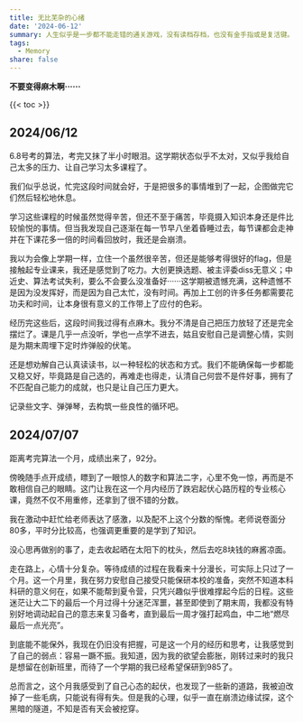 ```yaml
---
title: 无比芜杂的心绪
date: '2024-06-12'
summary: 人生似乎是一步都不能走错的通关游戏，没有读档存档，也没有金手指或是复活键。
tags:
  - Memory
share: false
---
```


**不要变得麻木啊······**

{{< toc >}}

## **2024/06/12**

6.8号考的算法，考完又抹了半小时眼泪。这学期状态似乎不太对，又似乎我给自己太多的压力、让自己学习太多课程了。

我们似乎总说，忙完这段时间就会好，于是把很多的事情堆到了一起，企图做完它们然后轻松地休息。

学习这些课程的时候虽然觉得辛苦，但还不至于痛苦，毕竟摄入知识本身还是件比较愉悦的事情。但当我发现自己逐渐在每一节早八坐着昏睡过去，每节课都会走神并在下课花多一倍的时间看回放时，我还是会崩溃。

我以为会像上学期一样，立住一个虽然很辛苦，但还是能够考得很好的flag，但是接触起专业课来，我还是感觉到了吃力。大创更换选题、被主评委diss无意义；中近史、算法考试失利，要么不会要么没准备好······这学期被遗憾充满，这种遗憾不是因为没发挥好，而是因为自己太忙，没有时间。再加上工创的许多任务都需要花功夫和时间，让本身很有意义的工作带上了应付的色彩。

经历完这些后，这段时间我过得有点麻木。我分不清是自己把压力放轻了还是完全摆烂了。课是几乎一点没听，学也一点学不进去，姑且安慰自己是调整心情，实则是为期末周埋下定时炸弹般的伏笔。

还是想劝解自己认真读读书，以一种轻松的状态和方式。我们不能确保每一步都能又稳又好，毕竟路是自己选的，再难走也得走，认清自己何尝不是件好事，拥有了不匹配自己能力的成就，也只是让自己压力更大。

记录些文字、弹弹琴，去构筑一些良性的循环吧。

## 2024/07/07

距离考完算法一个月，成绩出来了，92分。

傍晚随手点开成绩，瞟到了一眼惊人的数字和算法二字，心里不免一惊，再而是不敢相信自己的眼睛。这门让我在这一个月内经历了跌宕起伏心路历程的专业核心课，竟然不仅不用重修，还拿到了很不错的分数。

我在激动中赶忙给老师表达了感激，以及配不上这个分数的惭愧。老师说卷面分80多，平时分比较高，也强调更重要的是学到了知识。

没心思再做别的事了，走去收起晒在太阳下的枕头，然后去吃8块钱的麻酱凉面。

走在路上，心情十分复杂。等待成绩的过程在我看来十分漫长，可实际上只过了一个月。这一个月里，我在努力安慰自己接受只能保研本校的准备，突然不知道本科科研的意义何在，如果不能帮到夏令营，只凭兴趣似乎很难撑起今后的日程。这些迷茫让大二下的最后一个月过得十分迷茫浑噩，甚至即使到了期末周，我都没有特别好地调动起自己的意志来复习备考，直到最后一周才强打起鸡血，中二地“燃尽最后一点光亮”。

到底能不能保外，我现在仍旧没有把握，可是这一个月的经历和思考，让我感觉到了自己的弱点：容易一蹶不振。我知道，因为我的欲望会膨胀，刚转过来时的我只是想留在创新班里，而待了一个学期的我已经希望保研到985了。

总而言之，这个月我感受到了自己心态的起伏，也发现了一些新的道路，我被迫改掉了一些毛病，只能说有得有失。但是我的心理，似乎一直在崩溃边缘试探，这个黑暗的隧道，不知是否有天会被挖穿。